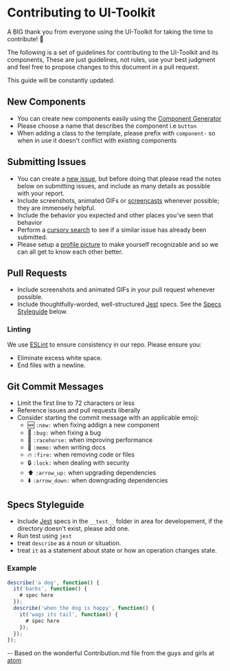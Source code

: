 # Contributing to UI-Toolkit

A BIG thank you from everyone using the UI-Toolkit for taking the time to contribute! :clap:

The following is a set of guidelines for contributing to the UI-Toolkit and its components,
These are just guidelines, not rules, use your best judgment and feel free to
propose changes to this document in a pull request.

This guide will be constantly updated.

## New Components
* You can create new components easily using the
[Component Generator](https://github.com/holidayextras/generator-ui-component)
* Please choose a name that describes the component i.e `button`
* When adding a class to the template, please prefix with `component-` so when in use it doesn't conflict with existing
  components

## Submitting Issues

* You can create a [new issue](https://github.com/holidayextras/ui-toolkit/issues/new), but
  before doing that please read the notes below on submitting issues,
  and include as many details as possible with your report.
* Include screenshots, animated GIFs or [screencasts](http://quickcast.io/) whenever possible; they are immensely
  helpful.
* Include the behavior you expected and other places you've seen that behavior
* Perform a [cursory search](https://github.com/holidayextras/ui-toolkit/issues)
  to see if a similar issue has already been submitted.
* Please setup a [profile picture](https://help.github.com/articles/how-do-i-set-up-my-profile-picture)
  to make yourself recognizable and so we can all get to know each other better.

## Pull Requests

* Include screenshots and animated GIFs in your pull request whenever possible.
* Include thoughtfully-worded, well-structured
  [Jest](https://facebook.github.io/jest/) specs. See the [Specs Styleguide](#specs-styleguide) below.

### Linting
We use [ESLint](http://eslint.org/) to ensure consistency in our repo.
Please ensure you:

* Eliminate excess white space.
* End files with a newline.

## Git Commit Messages

* Limit the first line to 72 characters or less
* Reference issues and pull requests liberally
* Consider starting the commit message with an applicable emoji:
    * :new: `:new:` when fixing addign a new component
    * :bug: `:bug:` when fixing a bug
    * :racehorse: `:racehorse:` when improving performance
    * :memo: `:memo:` when writing docs
    * :fire: `:fire:` when removing code or files
    * :lock: `:lock:` when dealing with security
    * :arrow_up: `:arrow_up:` when upgrading dependencies
    * :arrow_down: `:arrow_down:` when downgrading dependencies

## Specs Styleguide

- Include [Jest](https://facebook.github.io/jest/) specs in the `__test__` folder in area for developement, if the
  directory doesn't exist, please add one.
- Run test using `jest`
- treat `describe` as a noun or situation.
- treat `it` as a statement about state or how an operation changes state.

### Example

```javascript
describe('a dog', function() {
  it('barks', function() {
    # spec here
  });
  describe('when the dog is happy', function() {
    it('wags its tail', function() {
      # spec here
    });
  });
});
```

--
Based on the wonderful Contribution.md file from the guys and girls at [atom](https://github.com/atom/atom)

